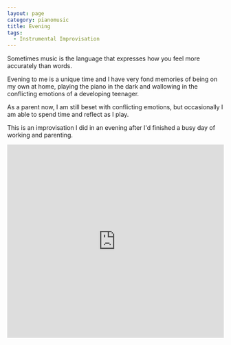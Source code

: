 ```yaml
---
layout: page
category: pianomusic
title: Evening
tags:
  - Instrumental Improvisation
---
```


Sometimes music is the language that expresses how you feel more accurately than words.

Evening to me is a unique time and I have very fond memories of being on my own at home, playing the piano in the dark and wallowing in the conflicting emotions of a developing teenager.

As a parent now, I am still beset with conflicting emotions, but occasionally I am able to spend time and reflect as I play.

This is an improvisation I did in an evening after I'd finished a busy day of working and parenting.

<iframe width="100%" height="450" scrolling="no" frameborder="no" src="https://w.soundcloud.com/player/?url=https%3A//api.soundcloud.com/tracks/202248368&amp;auto_play=false&amp;hide_related=false&amp;show_comments=true&amp;show_user=true&amp;show_reposts=false&amp;visual=true"></iframe>